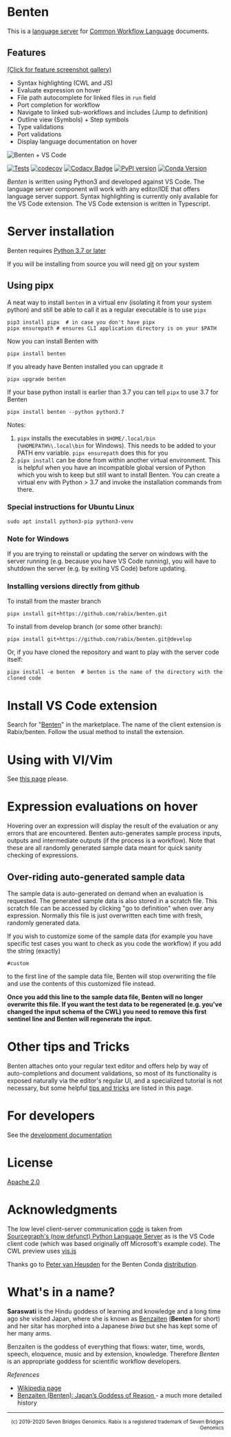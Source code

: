 # Benten 

This is a [language server] for
[Common Workflow Language](https://www.commonwl.org/) documents. 

[language server]: https://langserver.org/

## Features

[(Click for feature screenshot gallery)](https://github.com/rabix/benten/blob/master/docs/features.md)

- Syntax highlighting (CWL and JS)
- Evaluate expression on hover
- File path autocomplete for linked files in `run` field
- Port completion for workflow
- Navigate to linked sub-workflows and includes (Jump to definition)
- Outline view (Symbols) + Step symbols
- Type validations
- Port validations
- Display language documentation on hover

![Benten + VS Code](https://raw.githubusercontent.com/rabix/benten/master/media/2019.12.03/full-window.png)

[![Tests](https://travis-ci.com/rabix/benten.svg?branch=master)](https://travis-ci.com/rabix/benten)
[![codecov](https://codecov.io/gh/rabix/benten/branch/master/graph/badge.svg)](https://codecov.io/gh/rabix/benten)
[![Codacy Badge](https://api.codacy.com/project/badge/Grade/20839ce29ebe4004b3578d4d02031a1c)](https://www.codacy.com/app/kaushik-work/benten?utm_source=github.com&amp;utm_medium=referral&amp;utm_content=rabix/benten&amp;utm_campaign=Badge_Grade)
[![PyPI version](https://badge.fury.io/py/benten.svg)](https://badge.fury.io/py/benten)
[![Conda Version](https://img.shields.io/conda/vn/conda-forge/benten.svg)](https://anaconda.org/conda-forge/benten)

_Benten_ is written using Python3 and developed against VS Code. The language
server component will work with any editor/IDE that offers language server
support. Syntax highlighting is currently only available for the VS Code
extension. The VS Code extension is written in Typescript.

# Server installation

Benten requires [Python 3.7 or later](https://www.python.org/downloads/)

If you will be installing from source you will need
[git](https://git-scm.com/downloads) on your system


## Using pipx

A neat way to install `benten` in a virtual env (isolating it from your
system python) and still be able to call it as a regular executable is
to use `pipx`

```
pip3 install pipx  # in case you don't have pipx
pipx ensurepath # ensures CLI application directory is on your $PATH
```

Now you can install Benten with
```
pipx install benten
```

If you already have Benten installed you can upgrade it
```
pipx upgrade benten
```


If your base python install is earlier than 3.7 you can tell `pipx` to use 3.7 for Benten
```
pipx install benten --python python3.7
```


Notes: 

1. `pipx` installs the executables in `$HOME/.local/bin`
   (`%HOMEPATH%\.local\bin` for Windows). This needs to be added to your
   PATH env variable. `pipx ensurepath` does this for you
2. `pipx install` can be done from within another virtual environment.
   This is helpful when you have an incompatible global version of
   Python which you wish to keep but still want to install Benten. You
   can create a virtual env with Python > 3.7 and invoke the
   installation commands from there.


### Special instructions for Ubuntu Linux

```
sudo apt install python3-pip python3-venv
```

### Note for Windows
If you are trying to reinstall or updating the server on windows with
the server running (e.g. because you have VS Code running), you will
have to shutdown the server (e.g. by exiting VS Code) before updating.


### Installing versions directly from github

To install from the master branch
```
pipx install git+https://github.com/rabix/benten.git
```

To install from develop branch (or some other branch): 
```
pipx install git+https://github.com/rabix/benten.git@develop
```

Or, if you have cloned the repository and want to play with the server
code itself:
```
pipx install -e benten  # benten is the name of the directory with the cloned code
```


# Install VS Code extension

Search for "[Benten](https://marketplace.visualstudio.com/items?itemName=sbg-rabix.benten-cwl)" in the marketplace. The name of the client
extension is Rabix/benten. Follow the usual method to install the
extension.

# Using with VI/Vim

See [this page](https://github.com/rabix/benten/blob/master/docs/vim.md) please.


# Expression evaluations on hover

Hovering over an expression will display the result of the evaluation or
any errors that are encountered. Benten auto-generates sample process
inputs, outputs and intermediate outputs (if the process is a workflow).
Note that these are all randomly generated sample data meant for quick
sanity checking of expressions.


## Over-riding auto-generated sample data
 
The sample data is auto-generated on demand when an evaluation is
requested. The generated sample data is also stored in a scratch file.
This scratch file can be accessed by clicking "go to definition" when
over any expression. Normally this file is just overwritten each time
with fresh, randomly generated data.

If you wish to customize some of the sample data (for example you have
specific test cases you want to check as you code the workflow) if you
add the string (exactly)

```
#custom
```

to the first line of the sample data file, Benten will stop overwriting
the file and use the contents of this customized file instead. 

**Once you add this line to the sample data file, Benten will no longer
overwrite this file. If you want the test data to be regenerated (e.g.
you've changed the input schema of the CWL) you need to remove this
first sentinel line and Benten will regenerate the input.**


# Other tips and Tricks

Benten attaches onto your regular text editor and offers help by
way of auto-completions and document validations, so most of its
functionality is exposed naturally via the editor's regular UI, and a 
specialized tutorial is not necessary, but some helpful 
[tips and tricks](docs/tips.md) are listed in this page.


# For developers
See the [development documentation](docs/developer.md)


# License
[Apache 2.0](LICENSE)


# Acknowledgments

The low level client-server communication [code][jsonrpc-code] is taken from [Sourcegraph's
(now defunct) Python Language Server][sourcegraph-python] as is the VS Code client code (which
was based originally off Microsoft's example code). The CWL preview uses [vis.js]

Thanks go to [Peter van Heusden](https://github.com/pvanheus/) for the
Benten Conda [distribution](https://github.com/conda-forge/benten-feedstock).

[jsonrpc-code]: https://github.com/sourcegraph/python-langserver/blob/master/langserver/jsonrpc.py
[sourcegraph-python]: https://github.com/sourcegraph/python-langserver
[vis.js]: http://visjs.org/

# What's in a name? 

**Saraswati** is the Hindu goddess of learning and knowledge and a long time ago 
she visited Japan, where she is known as [Benzaiten] (**Benten** for short) and 
her sitar has morphed into a Japanese _biwa_ but she has kept some of her many arms.

Benzaiten is the goddess of everything that flows: water, time, words, speech, 
eloquence, music and by extension, knowledge. Therefore _Benten_ is an 
appropriate goddess for scientific workflow developers.

[Benzaiten]: https://en.wikipedia.org/wiki/Benzaiten 

_References_
- [Wikipedia page](https://en.wikipedia.org/wiki/Benzaiten)
- [Benzaiten (Benten): Japan’s Goddess of Reason ](http://yabai.com/p/3200) - a much more detailed history

---

<div align="right">
<sub>(c) 2019-2020 Seven Bridges Genomics. Rabix is a registered trademark of Seven Bridges Genomics</sub>
</div>
